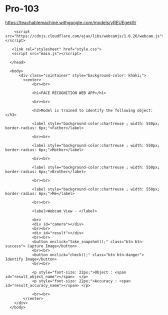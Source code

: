 # Pro-103
https://teachablemachine.withgoogle.com/models/yREUEgek9/
<html>
    <head>
        <title>Image recognition</title>
        <meta name="viewport" content="width=device-width, initial-scale=1.0">
        <link rel="stylesheet" href="https://maxcdn.bootstrapcdn.com/bootstrap/3.4.0/css/bootstrap.min.css">
        <script src="https://ajax.googleapis.com/ajax/libs/jquery/3.4.1/jquery.min.js"></script>
        <script src="https://maxcdn.bootstrapcdn.com/bootstrap/3.4.0/js/bootstrap.min.js"></script>
    
        <script src="https://cdnjs.cloudflare.com/ajax/libs/webcamjs/1.0.26/webcam.js"></script>
    
       <link rel="stylesheet" href="style.css">
       <script src="main.js"></script>
      
      </head>

      <body>
          <div class="cointainer" style="background-color: khaki;">
            <center>
                <br><br>

                <h1>FACE RECOGNITION WEB APP</h1>

                <br><br>

                <h3>Model is trained to identify the following object: </h3>

                <label style="background-color:chartreuse ; width: 550px; border-radius: 6px;">Father</label>

                <br><br>

                <label style="background-color:chartreuse ; width: 550px; border-radius: 6px;">Mother</label>

                <br><br>

                <label style="background-color:chartreuse ; width: 550px; border-radius: 6px;">Brother</label>

                <br><br>

                <label style="background-color:chartreuse ; width: 550px; border-radius: 6px;">Me</label>

                <br><br>

                <label>Webcam View - </label>
                
                <br>
                <div id="camera"></div>
                <br><br>
                <div id="result"></div>
                <br><br>
                <button onclick="take_snapshot();" class="btn btn-success"> Capture Image</button>
                <br><br>
                <button onclick="check();" class="btn btn-danger"> Identify Image</button>
                <br><br>

                <p style="font-size: 22px;">Object : <span id="result_object_name"></span>  </p>
                <p style="font-size: 22px;">Accuracy : <span id="result_accuracy_name"></span> </p>

                <br><br>
            </center>
        </div>
      </body>
</html>
